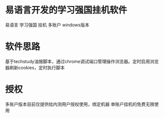 # 易语言开发的学习强国挂机软件
易语言 学习强国 挂机 多账户 windows版本

# 软件思路
基于techstudy油猴脚本，通过chrome调试端口管理操作浏览器。定时启用浏览器刷新cookies，定时执行脚本

# 授权

多账户版本目前仅提供给内测用户授权使用，绑定机器
单账户挂机的免费无限使用

